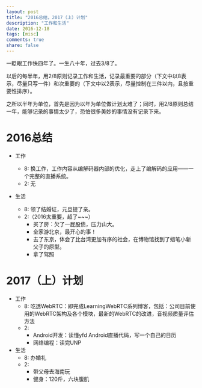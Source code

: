```yaml
---
layout: post
title: "2016总结，2017（上）计划"
description: "工作和生活"
date: 2016-12-18
tags: [misc]
comments: true
share: false
---
```


一眨眼工作快四年了。一生八十年，过去3/8了。

以后的每半年，用2/8原则记录工作和生活，记录最重要的部分（下文中以8表示，尽量只写一件）和次重要的（下文中以2表示，尽量控制在三件以内，且按重要性排序）。

之所以半年为单位，首先是因为以年为单位做计划太难了；同时，用2/8原则总结一年，能够记录的事情太少了，恐怕很多美妙的事情没有记录下来。

# 2016总结
 * 工作
   * 8: 换工作，工作内容从编解码器内部的优化，走上了编解码的应用——一个完整的直播系统。
   * 2: 无

 * 生活
   * 8: 领了结婚证，元旦提了亲。 
   * 2:（2016太重要，超了~~~）
     * 买了房：欠了一屁股债，压力山大。 
     * 全家游北京，最开心的事！ 
     * 去了东京，体会了比台湾更加有序的社会，在博物馆找到了蜡笔小新父子的原型。
     * 拿了驾照 
  
# 2017（上）计划
 * 工作
   * 8: 吃透WebRTC：即完成LearningWebRTC系列博客，包括：公司目前使用的WebRTC架构及各个模块，最新的WebRTC的改进，音视频质量评估方法
   * 2:
     * Android开发：读懂yfd Android直播代码，写一个自己的日历 
     * 网络编程：读完UNP
 * 生活
   * 8: 办婚礼 
   * 2: 
     * 带父母去海南玩
	 * 健身：120斤，六块腹肌


